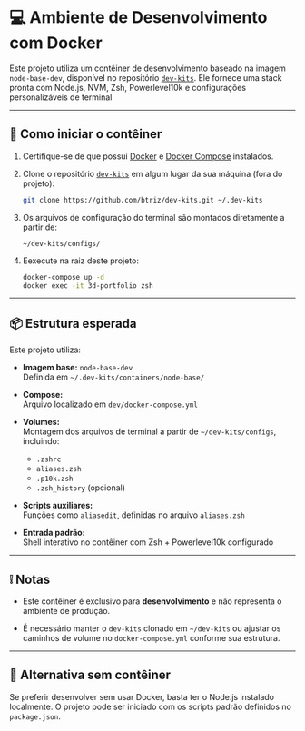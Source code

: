 # 💻 Ambiente de Desenvolvimento com Docker

Este projeto utiliza um contêiner de desenvolvimento baseado na imagem `node-base-dev`, disponível no repositório [`dev-kits`](https://github.com/btriz/dev-kits). Ele fornece uma stack pronta com Node.js, NVM, Zsh, Powerlevel10k e configurações personalizáveis de terminal

---

## 🚀 Como iniciar o contêiner

1. Certifique-se de que possui [Docker](https://docs.docker.com/get-docker/) e [Docker Compose](https://docs.docker.com/compose/install/) instalados.

2. Clone o repositório [`dev-kits`](https://github.com/btriz/dev-kits) em algum lugar da sua máquina (fora do projeto):

   ```bash
   git clone https://github.com/btriz/dev-kits.git ~/.dev-kits
3. Os arquivos de configuração do terminal são montados diretamente a partir de:

   `~/dev-kits/configs/`

4. Eexecute na raiz deste projeto:

   ```bash
   docker-compose up -d
   docker exec -it 3d-portfolio zsh
---

## 📦 Estrutura esperada

Este projeto utiliza:

- **Imagem base:** `node-base-dev`  
  Definida em `~/.dev-kits/containers/node-base/`

- **Compose:**  
  Arquivo localizado em `dev/docker-compose.yml`

- **Volumes:**  
  Montagem dos arquivos de terminal a partir de `~/dev-kits/configs`, incluindo:
  - `.zshrc`
  - `aliases.zsh`
  - `.p10k.zsh`
  - `.zsh_history` (opcional)

- **Scripts auxiliares:**  
  Funções como `aliasedit`, definidas no arquivo `aliases.zsh`

- **Entrada padrão:**  
  Shell interativo no contêiner com Zsh + Powerlevel10k configurado
---

## ❕ Notas

- Este contêiner é exclusivo para **desenvolvimento** e não representa o ambiente de produção.

- É necessário manter o `dev-kits` clonado em `~/dev-kits` ou ajustar os caminhos de volume no `docker-compose.yml` conforme sua estrutura.

---

## 🧩 Alternativa sem contêiner

Se preferir desenvolver sem usar Docker, basta ter o Node.js instalado localmente. O projeto pode ser iniciado com os scripts padrão definidos no `package.json`.
